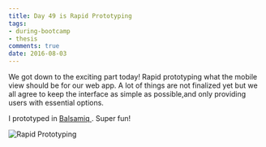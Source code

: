 ```yaml
---
title: Day 49 is Rapid Prototyping  
tags: 
- during-bootcamp
- thesis
comments: true
date: 2016-08-03
---
```


We got down to the exciting part today! Rapid prototyping what the mobile view should be for our web app. A lot of things are not finalized yet but we all agree to keep the interface as simple as possible,and only providing users with essential options. 

I prototyped in <a href="http://balsamiq.com" target="_blank">Balsamiq </a>. Super fun! 

![Rapid Prototyping](/mks-blog/images/rapidPrototyping.jpg)


